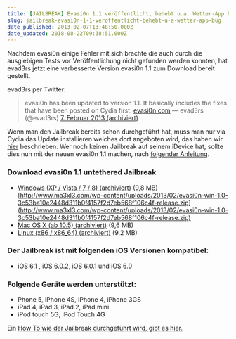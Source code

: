 ```yaml
---
title: [JAILBREAK] Evasi0n 1.1 veröffentlicht, behebt u.a. Wetter-App Bug
slug: jailbreak-evasi0n-1-1-veroffentlicht-behebt-u-a-wetter-app-bug
date_published: 2013-02-07T13:48:50.000Z
date_updated: 2018-08-22T09:38:51.000Z
---
```


Nachdem evasi0n einige Fehler mit sich brachte die auch durch die ausgiebigen Tests vor Veröffentlichung nicht gefunden werden konnten, hat evad3rs jetzt eine verbesserte Version evasi0n 1.1 zum Download bereit gestellt. 

evad3rs per Twitter:

> evasi0n has been updated to version 1.1. It basically includes the fixes that have been posted on Cydia first. [evasi0n.com](http://t.co/WwRp7oWz)
> — evad3rs (@evad3rs) [7. Februar 2013 (archiviert)](http://web.archive.org/web/20141028194414/https://twitter.com/evad3rs/status/299453083560329216)

Wenn man den Jailbreak bereits schon durchgeführt hat, muss man nur via Cydia das Update installieren welches dort angeboten wird, das haben wir [hier](__GHOST_URL__/evasi0n-wetter-app-bug-beheben/) beschrieben. Wer noch keinen Jailbreak auf seinem iDevice hat, sollte dies nun mit der neuen evasi0n 1.1 machen, nach [folgender Anleitung](__GHOST_URL__/untethered-jailbreak-ios-6-1-anleitung-iphone-5-4s-4-3gs-evasi0n/).

### Download evasi0n 1.1 untethered Jailbreak

- [Windows (XP / Vista / 7 / 8) (archiviert)](http://web.archive.org/web/20250905094406/https://mega.co.nz/) (9,8 MB)[http://www.ma3xl3.com/wp-content/uploads/2013/02/evasi0n-win-1.0-3c53ba10e2448d311b0f4157f2d7eb568f106c4f-release.zip](http://www.ma3xl3.com/wp-content/uploads/2013/02/evasi0n-win-1.0-3c53ba10e2448d311b0f4157f2d7eb568f106c4f-release.zip)
- [Mac OS X (ab 10.5) (archiviert)](http://web.archive.org/web/20250905094406/https://mega.co.nz/) (9,6 MB)
- [Linux (x86 / x86_64) (archiviert)](http://web.archive.org/web/20250905094406/https://mega.co.nz/) (9,2 MB)

### Der Jailbreak ist mit folgenden iOS Versionen kompatibel:

- iOS 6.1 , iOS 6.0.2, iOS 6.0.1 und iOS 6.0

### Folgende Geräte werden unterstützt:

- Phone 5, iPhone 4S, iPhone 4, iPhone 3GS
- iPad 4, iPad 3, iPad 2, iPad mini
- iPod touch 5G, iPod Touch 4G

Ein [How To wie der Jailbreak durchgeführt wird, gibt es hier.](__GHOST_URL__/untethered-jailbreak-ios-6-1-anleitung-iphone-5-4s-4-3gs-evasi0n/)
